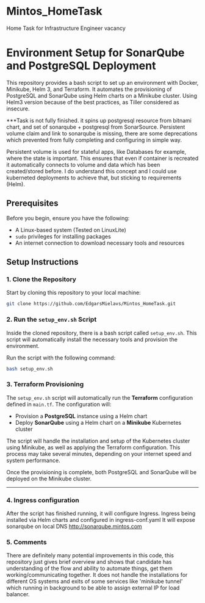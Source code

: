 # Mintos_HomeTask
Home Task for Infrastructure Engineer vacancy

# Environment Setup for SonarQube and PostgreSQL Deployment

This repository provides a bash script to set up an environment with Docker, Minikube, Helm 3, and Terraform. It automates the provisioning of PostgreSQL and SonarQube using Helm charts on a Minikube cluster.
Using Helm3 version because of the best practices, as Tiller considered as insecure.

***Task is not fully finished. it spins up postgresql resource from bitnami chart, and set of sonarqube + postgresql from SonarSource.
Persistent volume claim and link to sonarqube is missing, there are some deprecations which prevented from fully completing and configuring in simple way.

Persistent volume is used for stateful apps, like Databases for example, where the state is important. 
This ensures that even if container is recreated it automatically connects to volume and data which has been created/stored before.
I do understand this concept and I could use kuberneted deployments to achieve that, but sticking to requirements (Helm).

## Prerequisites

Before you begin, ensure you have the following:

- A Linux-based system (Tested on LinuxLite)
- `sudo` privileges for installing packages
- An internet connection to download necessary tools and resources

## Setup Instructions

### 1. Clone the Repository

Start by cloning this repository to your local machine:

```bash
git clone https://github.com/EdgarsMielavs/Mintos_HomeTask.git
```
### 2. Run the `setup_env.sh` Script

Inside the cloned repository, there is a bash script called `setup_env.sh`. This script will automatically install the necessary tools and provision the environment.

Run the script with the following command:

```bash
bash setup_env.sh
```

### 3. Terraform Provisioning

The `setup_env.sh` script will automatically run the **Terraform** configuration defined in `main.tf`. The configuration will:

- Provision a **PostgreSQL** instance using a Helm chart
- Deploy **SonarQube** using a Helm chart on a **Minikube** Kubernetes cluster

The script will handle the installation and setup of the Kubernetes cluster using Minikube, as well as applying the Terraform configuration. This process may take several minutes, depending on your internet speed and system performance.

Once the provisioning is complete, both PostgreSQL and SonarQube will be deployed on the Minikube cluster.

---

### 4. Ingress configuration

After the script has finished running, it will configure Ingress.
Ingress being installed via Helm charts and configured in ingress-conf.yaml
It will expose sonarqube on local DNS http://sonarqube.mintos.com

### 5. Comments
There are definitely many potential improvements in this code, this repository just gives brief overview and shows that candidate has understanding of the flow and ability to automate things, get them working/communicating together. It does not handle the installations for different OS systems and exits of some services like 'minikube tunnel' which running in background to be able to assign external IP for load balancer.